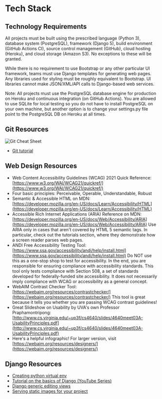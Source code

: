 # Tech Stack

## Technology Requirements

All projects must be built using the prescribed language (Python 3), database system (PostgreSQL), framework (Django 5), build environment (GitHub Actions CI), source control management (GitHub), cloud hosting (Heroku), and cloud storage (Amazon S3). No exceptions to these will be granted.

While there is no requirement to use Bootstrap or any other particular UI framework, teams must use Django templates for generating web pages.  Any libraries used for styling must be roughly equivalent to Bootstrap.  UI libraries cannot make JSON/XML/API calls to Django-based web services.

Note: All projects must use the PostgreSQL database engine for production on Heroku and continuous integration (on GitHub Actions). You are allowed to use SQLite for local testing so you do not have to install PostgreSQL on your own machine, but another option is to change your settings.py file point to the PostgreSQL DB on Heroku at all times.

## Git Resources
![Git Cheat Sheet](/assets/images/git-cheat-sheet.png?raw=true "Git Cheat Sheet")

* [Git tutorial](https://kbroman.org/github_tutorial/)

## Web Design Resources

* Web Content Accessibility Guidelines (WCAG) 2021 Quick Reference: [https://www.w3.org/WAI/WCAG21/quickref/](https://www.w3.org/WAI/WCAG21/quickref/)
* Four basic principles: Perceivable, Operable, Understandable, Robust
* Semantic & Accessible HTML on MDN: [https://developer.mozilla.org/en-US/docs/Learn/Accessibility/HTML](https://developer.mozilla.org/en-US/docs/Learn/Accessibility/HTML)
* Accessible Rich Internet Applications (ARIA) Reference on MDN: [https://developer.mozilla.org/en-US/docs/Web/Accessibility/ARIA](https://developer.mozilla.org/en-US/docs/Web/Accessibility/ARIA)
Use ARIA only in cases that aren't covered by HTML 5 semantic tags. In particular, check out the tutorials section, where they demonstrate how a screen reader parses web pages.
* ANDI Free Accessibility Testing Tool: [https://www.ssa.gov/accessibility/andi/help/install.html](https://www.ssa.gov/accessibility/andi/help/install.html)
Do NOT use this as a one-stop shop to test for accessibility. In the end, you are responsible for ensuring compliance with accessibility standards. This tool only tests compliance with Section 508, a set of standards developed for federally-funded site accessibility. It does not necessarily imply compliance with WCAG or accessibility as a general concept.
* WebAIM Contrast Checker Tool: [https://webaim.org/resources/contrastchecker/](https://webaim.org/resources/contrastchecker/)
This tool is great because it tells you whether you are passing WCAG contrast guidelines!
* Great Slideshow on Usability by UVA's own Professor Praphamontripong: [http://www.cs.virginia.edu/~up3f/cs4640/slides/4640meet03A-UsabilityPrinciples.pdf](http://www.cs.virginia.edu/~up3f/cs4640/slides/4640meet03A-UsabilityPrinciples.pdf)
* Here's a helpful infographic! For larger version, visit [https://webaim.org/resources/designers/](https://webaim.org/resources/designers/)

## Django Resources

* [Creating python virtual env](https://packaging.python.org/guides/installing-using-pip-and-virtual-environments/)
* [Tutorial on the basics of Django (YouTube Series)](https://www.youtube.com/watch?v=UmljXZIypDc)
* [Django generic editing views](https://docs.djangoproject.com/en/4.2/ref/class-based-views/generic-editing/)
* [Serving static images for your project](https://docs.djangoproject.com/en/4.2/howto/static-files/deployment/)

